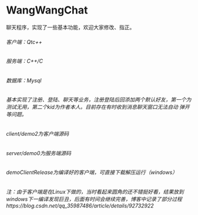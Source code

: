 # WangWangChat
聊天程序，实现了一些基本功能，欢迎大家修改、指正。
###### 客户端：Qtc++
###### 服务端：C++/C
###### 数据库：Mysql
###### 基本实现了注册、登陆、聊天等业务，注册登陆后回添加两个默认好友，第一个为测试无用，第二个kid为作者本人。目前存在有时收到消息聊天窗口无法自动 弹开等问题。
###### client/demo2为客户端源码
###### server/demo0为服务端源码
###### demoClientRelease为编译好的客户端，可直接下载解压运行（windows）
###### 注：由于客户端是在Linux下做的，当时看起来圆角的还不错挺好看，结果放到windows下一编译发现巨丑，后面有时间会继续完善，博客中记录了部分过程https://blog.csdn.net/qq_35987486/article/details/92732922

